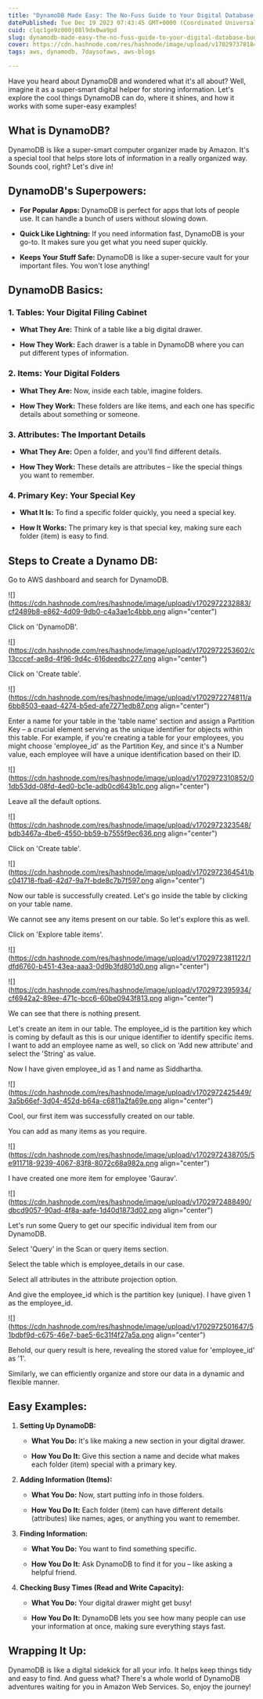```yaml
---
title: "DynamoDB Made Easy: The No-Fuss Guide to Your Digital Database Buddy"
datePublished: Tue Dec 19 2023 07:43:45 GMT+0000 (Coordinated Universal Time)
cuid: clqc1ge9z000j08l9dx0wa9pd
slug: dynamodb-made-easy-the-no-fuss-guide-to-your-digital-database-buddy
cover: https://cdn.hashnode.com/res/hashnode/image/upload/v1702973781841/f71897bf-8a00-43e2-8a29-7e0392aeea8b.png
tags: aws, dynamodb, 7daysofaws, aws-blogs

---
```


Have you heard about DynamoDB and wondered what it's all about? Well, imagine it as a super-smart digital helper for storing information. Let's explore the cool things DynamoDB can do, where it shines, and how it works with some super-easy examples!

## **What is DynamoDB?**

DynamoDB is like a super-smart computer organizer made by Amazon. It's a special tool that helps store lots of information in a really organized way. Sounds cool, right? Let's dive in!

## **DynamoDB's Superpowers:**

* **For Popular Apps:** DynamoDB is perfect for apps that lots of people use. It can handle a bunch of users without slowing down.
    
* **Quick Like Lightning:** If you need information fast, DynamoDB is your go-to. It makes sure you get what you need super quickly.
    
* **Keeps Your Stuff Safe:** DynamoDB is like a super-secure vault for your important files. You won't lose anything!
    

## **DynamoDB Basics:**

### **1\. Tables: Your Digital Filing Cabinet**

* **What They Are:** Think of a table like a big digital drawer.
    
* **How They Work:** Each drawer is a table in DynamoDB where you can put different types of information.
    

### **2\. Items: Your Digital Folders**

* **What They Are:** Now, inside each table, imagine folders.
    
* **How They Work:** These folders are like items, and each one has specific details about something or someone.
    

### **3\. Attributes: The Important Details**

* **What They Are:** Open a folder, and you'll find different details.
    
* **How They Work:** These details are attributes – like the special things you want to remember.
    

### **4\. Primary Key: Your Special Key**

* **What It Is:** To find a specific folder quickly, you need a special key.
    
* **How It Works:** The primary key is that special key, making sure each folder (item) is easy to find.
    

## **Steps to Create a Dynamo DB:**

Go to AWS dashboard and search for DynamoDB.

![](https://cdn.hashnode.com/res/hashnode/image/upload/v1702972232883/cf2489b8-e862-4d09-9db0-c4a3ae1c4bbb.png align="center")

Click on 'DynamoDB'.

![](https://cdn.hashnode.com/res/hashnode/image/upload/v1702972253602/c13cccef-ae8d-4f96-9d4c-616deedbc277.png align="center")

Click on 'Create table'.

![](https://cdn.hashnode.com/res/hashnode/image/upload/v1702972274811/a6bb8503-eaad-4274-b5ed-afe7271edb87.png align="center")

Enter a name for your table in the 'table name' section and assign a Partition Key – a crucial element serving as the unique identifier for objects within this table. For example, if you're creating a table for your employees, you might choose 'employee\_id' as the Partition Key, and since it's a Number value, each employee will have a unique identification based on their ID.

![](https://cdn.hashnode.com/res/hashnode/image/upload/v1702972310852/01db53dd-08fd-4ed0-bc1e-adb0cd643b1c.png align="center")

Leave all the default options.

![](https://cdn.hashnode.com/res/hashnode/image/upload/v1702972323548/bdb3467a-4be6-4550-bb59-b7555f9ec636.png align="center")

Click on 'Create table'.

![](https://cdn.hashnode.com/res/hashnode/image/upload/v1702972364541/bc041718-fba6-42d7-9a7f-bde8c7b7f597.png align="center")

  
Now our table is successfully created. Let's go inside the table by clicking on your table name.

We cannot see any items present on our table. So let's explore this as well.

Click on 'Explore table items'.

![](https://cdn.hashnode.com/res/hashnode/image/upload/v1702972381122/1dfd6760-b451-43ea-aaa3-0d9b3fd801d0.png align="center")

![](https://cdn.hashnode.com/res/hashnode/image/upload/v1702972395934/cf6942a2-89ee-471c-bcc6-60be0943f813.png align="center")

We can see that there is nothing present.

Let's create an item in our table. The employee\_id is the partition key which is coming by default as this is our unique identifier to identify specific items.  
I want to add an employee name as well, so click on 'Add new attribute' and select the 'String' as value.

Now I have given employee\_id as 1 and name as Siddhartha.

![](https://cdn.hashnode.com/res/hashnode/image/upload/v1702972425449/3a5b66ef-3d04-452d-b64a-c6811a2fa69e.png align="center")

Cool, our first item was successfully created on our table.

You can add as many items as you require.

![](https://cdn.hashnode.com/res/hashnode/image/upload/v1702972438705/5e911718-9239-4067-83f8-8072c68a982a.png align="center")

I have created one more item for employee 'Gaurav'.

![](https://cdn.hashnode.com/res/hashnode/image/upload/v1702972488490/dbcd9057-90ad-4f8a-aafe-1d40d1873d02.png align="center")

Let's run some Query to get our specific individual item from our DynamoDB.

Select 'Query' in the Scan or query items section.

Select the table which is employee\_details in our case.

Select all attributes in the attribute projection option.

And give the employee\_id which is the partition key (unique). I have given 1 as the employee\_id.

![](https://cdn.hashnode.com/res/hashnode/image/upload/v1702972501647/51bdbf9d-c675-46e7-bae5-6c31f4f27a5a.png align="center")

Behold, our query result is here, revealing the stored value for 'employee\_id' as '1'.

Similarly, we can efficiently organize and store our data in a dynamic and flexible manner.

## **Easy Examples:**

1. **Setting Up DynamoDB:**
    
    * **What You Do:** It's like making a new section in your digital drawer.
        
    * **How You Do It:** Give this section a name and decide what makes each folder (item) special with a primary key.
        
2. **Adding Information (Items):**
    
    * **What You Do:** Now, start putting info in those folders.
        
    * **How You Do It:** Each folder (item) can have different details (attributes) like names, ages, or anything you want to remember.
        
3. **Finding Information:**
    
    * **What You Do:** You want to find something specific.
        
    * **How You Do It:** Ask DynamoDB to find it for you – like asking a helpful friend.
        
4. **Checking Busy Times (Read and Write Capacity):**
    
    * **What You Do:** Your digital drawer might get busy!
        
    * **How You Do It:** DynamoDB lets you see how many people can use your information at once, making sure everything stays fast.
        

## **Wrapping It Up:**

DynamoDB is like a digital sidekick for all your info. It helps keep things tidy and easy to find. And guess what? There's a whole world of DynamoDB adventures waiting for you in Amazon Web Services. So, enjoy the journey!